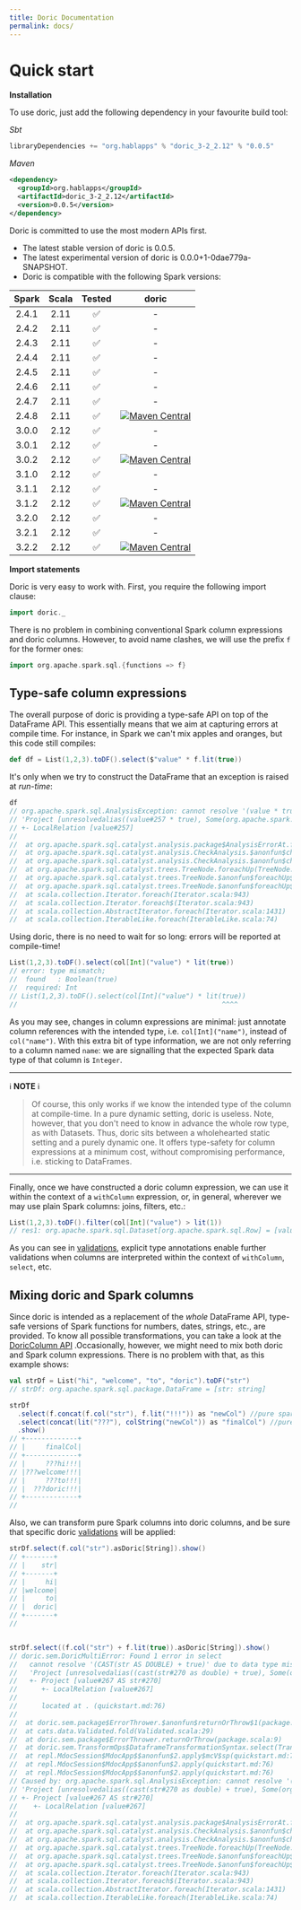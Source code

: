 ```yaml
---
title: Doric Documentation
permalink: docs/
---
```



# Quick start

__Installation__

To use doric, just add the following dependency in your favourite build tool:

_Sbt_
```scala
libraryDependencies += "org.hablapps" % "doric_3-2_2.12" % "0.0.5"
```
_Maven_
```xml
<dependency>
  <groupId>org.hablapps</groupId>
  <artifactId>doric_3-2_2.12</artifactId>
  <version>0.0.5</version>
</dependency>
```

Doric is committed to use the most modern APIs first.
<!-- * Doric is compatible with Spark version 3.3.0. -->
* The latest stable version of doric is 0.0.5.
* The latest experimental version of doric is 0.0.0+1-0dae779a-SNAPSHOT.
* Doric is compatible with the following Spark versions:

| Spark | Scala | Tested |                                                                            doric                                                                             |
|:-----:|:-----:|:------:|:------------------------------------------------------------------------------------------------------------------------------------------------------------:|
| 2.4.1 | 2.11  |   ✅   |                                                                              -                                                                               |
| 2.4.2 | 2.11  |   ✅   |                                                                              -                                                                               |
| 2.4.3 | 2.11  |   ✅   |                                                                              -                                                                               |
| 2.4.4 | 2.11  |   ✅   |                                                                              -                                                                               |
| 2.4.5 | 2.11  |   ✅   |                                                                              -                                                                               |
| 2.4.6 | 2.11  |   ✅   |                                                                              -                                                                               |
| 2.4.7 | 2.11  |   ✅   |                                                                              -                                                                               |
| 2.4.8 | 2.11  |   ✅   | [![Maven Central](https://img.shields.io/maven-central/v/org.hablapps/doric_2-4_2.11)](https://mvnrepository.com/artifact/org.hablapps/doric_2-4_2.11/0.0.5) |
| 3.0.0 | 2.12  |   ✅   |                                                                              -                                                                               |
| 3.0.1 | 2.12  |   ✅   |                                                                              -                                                                               |
| 3.0.2 | 2.12  |   ✅   | [![Maven Central](https://img.shields.io/maven-central/v/org.hablapps/doric_3-0_2.12)](https://mvnrepository.com/artifact/org.hablapps/doric_3-0_2.12/0.0.5) |
| 3.1.0 | 2.12  |   ✅   |                                                                              -                                                                               |
| 3.1.1 | 2.12  |   ✅   |                                                                              -                                                                               |
| 3.1.2 | 2.12  |   ✅   | [![Maven Central](https://img.shields.io/maven-central/v/org.hablapps/doric_3-1_2.12)](https://mvnrepository.com/artifact/org.hablapps/doric_3-1_2.12/0.0.5) |
| 3.2.0 | 2.12  |   ✅   |                                                                              -                                                                               |
| 3.2.1 | 2.12  |   ✅   |                                                                              -                                                                               |
| 3.2.2 | 2.12  |   ✅   | [![Maven Central](https://img.shields.io/maven-central/v/org.hablapps/doric_3-2_2.12)](https://mvnrepository.com/artifact/org.hablapps/doric_3-2_2.12/0.0.5) |


__Import statements__

Doric is very easy to work with. First, you require the following import clause:

```scala
import doric._
```

There is no problem in combining conventional Spark column expressions and doric columns.
However, to avoid name clashes, we will use the prefix `f` for the former ones:

```scala
import org.apache.spark.sql.{functions => f}
``` 

## Type-safe column expressions

The overall purpose of doric is providing a type-safe API on top of the DataFrame API. This essentially means 
that we aim at capturing errors at compile time. For instance, in Spark we can't mix apples and oranges, but this 
code still compiles:
```scala
def df = List(1,2,3).toDF().select($"value" * f.lit(true))
```
It's only when we try to construct the DataFrame that an exception is raised at _run-time_:
```scala
df
// org.apache.spark.sql.AnalysisException: cannot resolve '(value * true)' due to data type mismatch: differing types in '(value * true)' (int and boolean).;
// 'Project [unresolvedalias((value#257 * true), Some(org.apache.spark.sql.Column$$Lambda$4152/0x000000010184f840@705d71c))]
// +- LocalRelation [value#257]
// 
// 	at org.apache.spark.sql.catalyst.analysis.package$AnalysisErrorAt.failAnalysis(package.scala:42)
// 	at org.apache.spark.sql.catalyst.analysis.CheckAnalysis.$anonfun$checkAnalysis$7(CheckAnalysis.scala:212)
// 	at org.apache.spark.sql.catalyst.analysis.CheckAnalysis.$anonfun$checkAnalysis$7$adapted(CheckAnalysis.scala:192)
// 	at org.apache.spark.sql.catalyst.trees.TreeNode.foreachUp(TreeNode.scala:367)
// 	at org.apache.spark.sql.catalyst.trees.TreeNode.$anonfun$foreachUp$1(TreeNode.scala:366)
// 	at org.apache.spark.sql.catalyst.trees.TreeNode.$anonfun$foreachUp$1$adapted(TreeNode.scala:366)
// 	at scala.collection.Iterator.foreach(Iterator.scala:943)
// 	at scala.collection.Iterator.foreach$(Iterator.scala:943)
// 	at scala.collection.AbstractIterator.foreach(Iterator.scala:1431)
// 	at scala.collection.IterableLike.foreach(IterableLike.scala:74)
```

Using doric, there is no need to wait for so long: errors will be reported at compile-time!
```scala
List(1,2,3).toDF().select(col[Int]("value") * lit(true))
// error: type mismatch;
//  found   : Boolean(true)
//  required: Int
// List(1,2,3).toDF().select(col[Int]("value") * lit(true))
//                                                   ^^^^
```

As you may see, changes in column expressions are minimal: just annotate column references with the intended type, 
i.e. `col[Int]("name")`, instead of `col("name")`. With this extra bit of type information, we are not only
referring to a column named `name`: we are signalling that the expected Spark data type of that column is `Integer`. 

---
ℹ️ **NOTE** ℹ️

> Of course, this only works if we know the intended type
of the column at compile-time. In a pure dynamic setting, doric is useless. Note, however, that you don't need to know
in advance the whole row type, as with Datasets. Thus, doric sits between a wholehearted static setting and a
purely dynamic one. It offers type-safety for column expressions at a minimum cost, without compromising performance,
i.e. sticking to DataFrames.

---

Finally, once we have constructed a doric column expression, we can use it within the context of a `withColumn` expression,
or, in general, wherever we may use plain Spark columns: joins, filters, etc.:

```scala
List(1,2,3).toDF().filter(col[Int]("value") > lit(1))
// res1: org.apache.spark.sql.Dataset[org.apache.spark.sql.Row] = [value: int]
```

As you can see in [validations](validations.md), explicit type annotations enable further validations when columns
are interpreted within the context of `withColumn`, `select`, etc.

## Mixing doric and Spark columns

Since doric is intended as a replacement of the _whole_ DataFrame API, type-safe versions of Spark functions 
for numbers, dates, strings, etc., are provided. To know all possible transformations, you can take a look at 
the [DoricColumn API](https://www.hablapps.com/doric/docs/api/3.2/scala-2.12/api/doric/DoricColumn.html) .Occasionally, however, we might need to mix 
both doric and Spark column expressions. There is no problem with that, as this example shows: 

```scala
val strDf = List("hi", "welcome", "to", "doric").toDF("str")
// strDf: org.apache.spark.sql.package.DataFrame = [str: string]

strDf
  .select(f.concat(f.col("str"), f.lit("!!!")) as "newCol") //pure spark
  .select(concat(lit("???"), colString("newCol")) as "finalCol") //pure and sweet doric
  .show()
// +-------------+
// |     finalCol|
// +-------------+
// |     ???hi!!!|
// |???welcome!!!|
// |     ???to!!!|
// |  ???doric!!!|
// +-------------+
//
```

Also, we can transform pure Spark columns into doric columns, and be sure that specific doric [validations](validations.md)
will be applied:
```scala
strDf.select(f.col("str").asDoric[String]).show()
// +-------+
// |    str|
// +-------+
// |     hi|
// |welcome|
// |     to|
// |  doric|
// +-------+
//
```

```scala

strDf.select((f.col("str") + f.lit(true)).asDoric[String]).show()
// doric.sem.DoricMultiError: Found 1 error in select
//   cannot resolve '(CAST(str AS DOUBLE) + true)' due to data type mismatch: differing types in '(CAST(str AS DOUBLE) + true)' (double and boolean).;
//   'Project [unresolvedalias((cast(str#270 as double) + true), Some(org.apache.spark.sql.Column$$Lambda$4152/0x000000010184f840@705d71c))]
//   +- Project [value#267 AS str#270]
//      +- LocalRelation [value#267]
//   
//   	located at . (quickstart.md:76)
// 
// 	at doric.sem.package$ErrorThrower.$anonfun$returnOrThrow$1(package.scala:9)
// 	at cats.data.Validated.fold(Validated.scala:29)
// 	at doric.sem.package$ErrorThrower.returnOrThrow(package.scala:9)
// 	at doric.sem.TransformOps$DataframeTransformationSyntax.select(TransformOps.scala:139)
// 	at repl.MdocSession$MdocApp$$anonfun$2.apply$mcV$sp(quickstart.md:76)
// 	at repl.MdocSession$MdocApp$$anonfun$2.apply(quickstart.md:76)
// 	at repl.MdocSession$MdocApp$$anonfun$2.apply(quickstart.md:76)
// Caused by: org.apache.spark.sql.AnalysisException: cannot resolve '(CAST(str AS DOUBLE) + true)' due to data type mismatch: differing types in '(CAST(str AS DOUBLE) + true)' (double and boolean).;
// 'Project [unresolvedalias((cast(str#270 as double) + true), Some(org.apache.spark.sql.Column$$Lambda$4152/0x000000010184f840@705d71c))]
// +- Project [value#267 AS str#270]
//    +- LocalRelation [value#267]
// 
// 	at org.apache.spark.sql.catalyst.analysis.package$AnalysisErrorAt.failAnalysis(package.scala:42)
// 	at org.apache.spark.sql.catalyst.analysis.CheckAnalysis.$anonfun$checkAnalysis$7(CheckAnalysis.scala:212)
// 	at org.apache.spark.sql.catalyst.analysis.CheckAnalysis.$anonfun$checkAnalysis$7$adapted(CheckAnalysis.scala:192)
// 	at org.apache.spark.sql.catalyst.trees.TreeNode.foreachUp(TreeNode.scala:367)
// 	at org.apache.spark.sql.catalyst.trees.TreeNode.$anonfun$foreachUp$1(TreeNode.scala:366)
// 	at org.apache.spark.sql.catalyst.trees.TreeNode.$anonfun$foreachUp$1$adapted(TreeNode.scala:366)
// 	at scala.collection.Iterator.foreach(Iterator.scala:943)
// 	at scala.collection.Iterator.foreach$(Iterator.scala:943)
// 	at scala.collection.AbstractIterator.foreach(Iterator.scala:1431)
// 	at scala.collection.IterableLike.foreach(IterableLike.scala:74)
```
